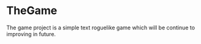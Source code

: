 # TheGame
The game project is a simple text roguelike game which will be continue to improving in future.
